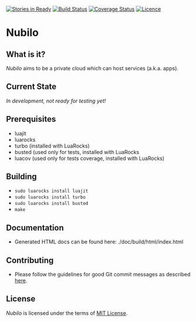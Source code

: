 [![Stories in Ready](https://badge.waffle.io/aellwein/nubilo.png?label=ready&title=Ready)](https://waffle.io/aellwein/nubilo)
[![Build Status](https://travis-ci.org/aellwein/nubilo.svg?branch=master)](https://travis-ci.org/aellwein/nubilo) [![Coverage Status](https://coveralls.io/repos/aellwein/nubilo/badge.svg?branch=master&service=github)](https://coveralls.io/github/aellwein/nubilo?branch=master) [![Licence](http://img.shields.io/badge/Licence-MIT-brightgreen.svg)](LICENSE)


Nubilo
======

What is it?
-----------

*Nubilo* aims to be a private cloud which can host services (a.k.a. apps). 

Current State
-------------

*In development, not ready for testing yet!*

Prerequisites
-------------

* luajit
* luarocks
* turbo (installed with LuaRocks)
* busted (used only for tests, installed with LuaRocks
* luacov (used only for tests coverage, installed with LuaRocks)

Building
--------

* ``sudo luarocks install luajit``
* ``sudo luarocks install turbo``
* ``sudo luarocks install busted``
* ``make``


Documentation
-------------

* Generated HTML docs can be found here: ./doc/build/html/index.html


Contributing
------------
* Please follow the guidelines for good Git commit messages as described
  [here](http://chris.beams.io/posts/git-commit/).


License
-------

*Nubilo* is licensed under the terms of [MIT License](LICENSE). 
 
 
